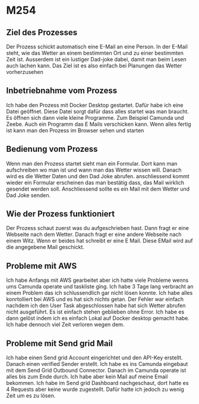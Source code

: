 # M254

## Ziel des Prozesses
Der Prozess schickt automatisch eine E-Mail an eine Person. In der E-Mail steht, wie das Wetter an einem bestimmten Ort und zu einer bestimmten Zeit ist. Ausserdem ist ein lustiger Dad-joke dabei, damit man beim Lesen auch lachen kann. Das Ziel ist es also einfach bei Planungen das Wetter vorherzusehen


## Inbetriebnahme vom Prozess
Ich habe den Prozess mit Docker Desktop gestartet. Dafür habe ich eine Datei geöffnet. Diese Datei sorgt dafür dass alles startet was man braucht. Es öffnen sich dann viele kleine Programme. Zum Beispiel Camunda und Zeebe. Auch ein Programm das E Mails verschicken kann. Wenn alles fertig ist kann man den Prozess im Browser sehen und starten

## Bedienung vom Prozess
Wenn man den Prozess startet sieht man ein Formular. Dort kann man aufschreiben wo man ist und wann man das Wetter wissen will.
Danach wird es die Wetter Daten und den Dad Joke abrufen. anschliessend kommt wieder ein Formular erscheinen das man bestätig dass, das Mail wirklich gesendet werden soll. Anschliessend sollte es ein Mail mit dem Wetter und Dad Joke senden.

## Wie der Prozess funktioniert
Der Prozess schaut zuerst was du aufgeschrieben hast. Dann fragt er eine Webseite nach dem Wetter. Danach fragt er eine andere Webseite nach einem Witz. Wenn er beides hat schreibt er eine E Mail. Diese EMail wird auf die angegebene Mail geschickt.

## Probleme mit AWS
Ich habe Anfangs mit AWS gearbeitet aber ich hatte viele Probleme wenns ums Camunda operate und taskliste ging. Ich habe 3 Tage lang verbracht an einem Problem das ich schlussendlich gar nicht lösen konnte. Ich habe alles konrtolliert bei AWS und es hat sich nichts getan. Der Fehler war einfach nachdem ich den User Task abgeschlossen habe hat sich Wetter abrufen nicht ausgeführt. Es ist einfach stehen geblieben ohne Error. Ich habe es dann gelöst indem ich es einfach Lokal auf Docker desktop gemacht habe. Ich habe dennoch viel Zeit verloren wegen dem.

## Probleme mit Send grid Mail
Ich habe einen Send grid Account eingerichtet und den API-Key erstellt. Danach einen verified Sender erstellt. Ich habe es ins Camunda eingebaut mit dem Send Grid Outbound Connector. Danach im Camunda operate ist alles bis zum Ende durch. Ich habe aber kein Mail auf meine Email bekommen. Ich habe im Send grid Dashboard nachgeschaut, dort hatte es 4 Requests aber keine wurde zugestellt. Dafür hatte ich jedoch zu wenig Zeit um es zu lösen. 


